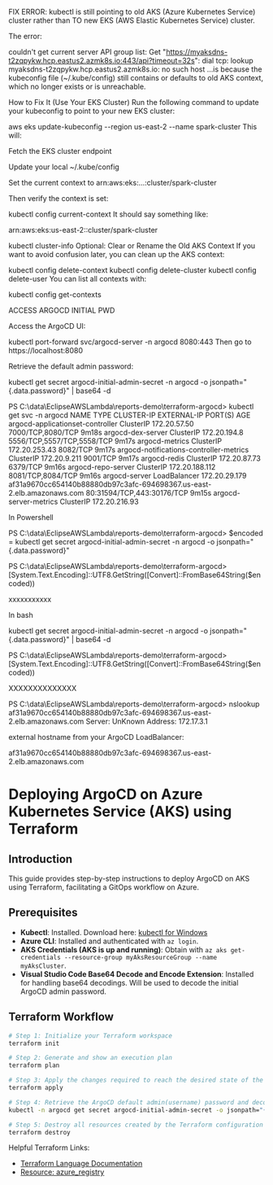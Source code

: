 
FIX ERROR:  kubectl is still pointing to old AKS (Azure Kubernetes Service) cluster rather than TO new EKS (AWS Elastic Kubernetes Service) cluster.

The error:

couldn't get current server API group list:
Get "https://myaksdns-t2zqpykw.hcp.eastus2.azmk8s.io:443/api?timeout=32s":
dial tcp: lookup myaksdns-t2zqpykw.hcp.eastus2.azmk8s.io: no such host
...is because the kubeconfig file (~/.kube/config) still contains or defaults to old AKS context, which no longer exists or is unreachable.

How to Fix It (Use Your EKS Cluster)
Run the following command to update your kubeconfig to point to your new EKS cluster:

aws eks update-kubeconfig --region us-east-2 --name spark-cluster
This will:

Fetch the EKS cluster endpoint

Update your local ~/.kube/config

Set the current context to arn:aws:eks:...:cluster/spark-cluster

Then verify the context is set:

kubectl config current-context
It should say something like:

arn:aws:eks:us-east-2:<your-account-id>:cluster/spark-cluster

kubectl cluster-info
Optional: Clear or Rename the Old AKS Context
If you want to avoid confusion later, you can clean up the AKS context:

kubectl config delete-context <name-of-aks-context>
kubectl config delete-cluster <name-of-aks-cluster>
kubectl config delete-user <aks-user-name>
You can list all contexts with:

kubectl config get-contexts

ACCESS ARGOCD INITIAL PWD

Access the ArgoCD UI:

kubectl port-forward svc/argocd-server -n argocd 8080:443
Then go to https://localhost:8080

Retrieve the default admin password:

kubectl get secret argocd-initial-admin-secret -n argocd -o jsonpath="{.data.password}" | base64 -d


PS C:\data\EclipseAWSLambda\reports-demo\terraform-argocd> kubectl get svc -n argocd
NAME                                      TYPE           CLUSTER-IP       EXTERNAL-IP                                                              PORT(S)                      AGE
argocd-applicationset-controller          ClusterIP      172.20.57.50     <none>                                                                   7000/TCP,8080/TCP            9m18s
argocd-dex-server                         ClusterIP      172.20.194.8     <none>                                                                   5556/TCP,5557/TCP,5558/TCP   9m17s
argocd-metrics                            ClusterIP      172.20.253.43    <none>                                                                   8082/TCP                     9m17s
argocd-notifications-controller-metrics   ClusterIP      172.20.9.211     <none>                                                                   9001/TCP                     9m17s
argocd-redis                              ClusterIP      172.20.87.73     <none>                                                                   6379/TCP                     9m16s
argocd-repo-server                        ClusterIP      172.20.188.112   <none>                                                                   8081/TCP,8084/TCP            9m16s
argocd-server                             LoadBalancer   172.20.29.179    af31a9670cc654140b88880db97c3afc-694698367.us-east-2.elb.amazonaws.com   80:31594/TCP,443:30176/TCP   9m15s
argocd-server-metrics                     ClusterIP      172.20.216.93    <none>     

In Powershell

PS C:\data\EclipseAWSLambda\reports-demo\terraform-argocd> $encoded = kubectl get secret argocd-initial-admin-secret -n argocd -o jsonpath="{.data.password}"

PS C:\data\EclipseAWSLambda\reports-demo\terraform-argocd> [System.Text.Encoding]::UTF8.GetString([Convert]::FromBase64String($encoded))

xxxxxxxxxxx

In bash

kubectl get secret argocd-initial-admin-secret -n argocd -o jsonpath="{.data.password}" | base64 -d

PS C:\data\EclipseAWSLambda\reports-demo\terraform-argocd> [System.Text.Encoding]::UTF8.GetString([Convert]::FromBase64String($encoded))

XXXXXXXXXXXXXX


PS C:\data\EclipseAWSLambda\reports-demo\terraform-argocd> nslookup af31a9670cc654140b88880db97c3afc-694698367.us-east-2.elb.amazonaws.com
Server:  UnKnown
Address:  172.17.3.1


external hostname from your ArgoCD LoadBalancer:

af31a9670cc654140b88880db97c3afc-694698367.us-east-2.elb.amazonaws.com



# Deploying ArgoCD on Azure Kubernetes Service (AKS) using Terraform

## Introduction
This guide provides step-by-step instructions to deploy ArgoCD on AKS using Terraform, facilitating a GitOps workflow on Azure.

## Prerequisites
- **Kubectl**: Installed. Download here: [kubectl for Windows](https://dl.k8s.io/release/v1.28.9/bin/windows/amd64/kubectl.exe)
- **Azure CLI**: Installed and authenticated with `az login`.
- **AKS Credentials (AKS is up and running)**: Obtain with `az aks get-credentials --resource-group myAksResourceGroup --name myAksCluster`.
- **Visual Studio Code Base64 Decode and Encode Extension**: Installed for handling base64 decodings. Will be used to decode the initial ArgoCD admin password.

## Terraform Workflow
```bash
# Step 1: Initialize your Terraform workspace
terraform init

# Step 2: Generate and show an execution plan
terraform plan

# Step 3: Apply the changes required to reach the desired state of the configuration
terraform apply

# Step 4: Retrieve the ArgoCD default admin(username) password and decode it using Base64 extension
kubectl -n argocd get secret argocd-initial-admin-secret -o jsonpath="{.data.password}"

# Step 5: Destroy all resources created by the Terraform configuration
terraform destroy
```

Helpful Terraform Links:
- [Terraform Language Documentation](https://www.terraform.io/docs/language/index.html)
- [Resource: azure_registry](https://registry.terraform.io/namespaces/Azure)

